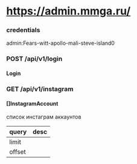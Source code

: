 
# https://admin.mmga.ru/


### credentials
admin:Fears-witt-apollo-mali-steve-island0

### POST /api/v1/login 
#### Login

### GET /api/v1/instagram
#### []InstagramAccount
список инстаграм аккаунтов

|query|desc|
|-----|----|
|limit||
|offset||





